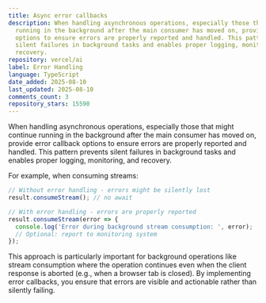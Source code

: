```yaml
---
title: Async error callbacks
description: When handling asynchronous operations, especially those that might continue
  running in the background after the main consumer has moved on, provide error callback
  options to ensure errors are properly reported and handled. This pattern prevents
  silent failures in background tasks and enables proper logging, monitoring, and
  recovery.
repository: vercel/ai
label: Error Handling
language: TypeScript
date_added: 2025-08-10
last_updated: 2025-08-10
comments_count: 3
repository_stars: 15590
---
```


When handling asynchronous operations, especially those that might continue running in the background after the main consumer has moved on, provide error callback options to ensure errors are properly reported and handled. This pattern prevents silent failures in background tasks and enables proper logging, monitoring, and recovery.

For example, when consuming streams:

```typescript
// Without error handling - errors might be silently lost
result.consumeStream(); // no await

// With error handling - errors are properly reported
result.consumeStream(error => {
  console.log('Error during background stream consumption: ', error);
  // Optional: report to monitoring system
});
```

This approach is particularly important for background operations like stream consumption where the operation continues even when the client response is aborted (e.g., when a browser tab is closed). By implementing error callbacks, you ensure that errors are visible and actionable rather than silently failing.